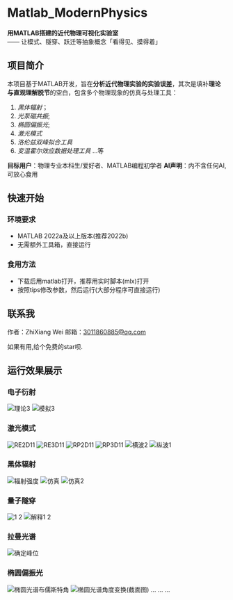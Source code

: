 #  Matlab_ModernPhysics  
**用MATLAB搭建的近代物理可视化实验室**  
—— 让模式、隧穿、跃迁等抽象概念「看得见、摸得着」  

##  项目简介  
本项目基于MATLAB开发，旨在**分析近代物理实验的实验误差**，其次是填补**理论与直观理解脱节**的空白，包含多个物理现象的仿真与处理工具：  
1. *黑体辐射*；
2. *光泵磁共振*;
3. *椭圆偏振光*;
4. *激光模式*
5. *洛伦兹双峰拟合工具*
6. *变温霍尔效应数据处理工具*
...等

**目标用户**：物理专业本科生/爱好者、MATLAB编程初学者
**AI声明**：内不含任何AI,可放心食用

## 快速开始
### 环境要求  
- MATLAB 2022a及以上版本(推荐2022b)  
- 无需额外工具箱，直接运行
### 食用方法
- 下载后用matlab打开，推荐用实时脚本(mlx)打开
- 按照tips修改参数，然后运行(大部分程序可直接运行)

## 联系我
作者：ZhiXiang Wei
邮箱：3011860885@qq.com

如果有用,给个免费的star呗.

## 运行效果展示
### 电子衍射
![理论3](https://github.com/user-attachments/assets/47010b29-ee9d-49ef-a07f-807c17e2d2fb)
![模拟3](https://github.com/user-attachments/assets/86704cae-126d-472a-b032-5a5a8beef2e1)
### 激光模式
![RE2D11](https://github.com/user-attachments/assets/b38b5049-7b97-4480-a151-72bfff631d6e)
![RE3D11](https://github.com/user-attachments/assets/3038301c-16e9-44bc-bfb3-7abb532e82af)
![RP2D11](https://github.com/user-attachments/assets/fd1e1bd6-96f8-463f-a04d-4cd31fa68444)
![RP3D11](https://github.com/user-attachments/assets/8a840a8e-a79e-40ac-a564-d8cd432152bc)
![横波2](https://github.com/user-attachments/assets/e56e1c25-3e80-4994-b8c5-24eebc1b8469)
![纵波1](https://github.com/user-attachments/assets/bd8a0c4c-deff-451a-8f0d-31366c20676d)
### 黑体辐射
![辐射强度](https://github.com/user-attachments/assets/dc625fdb-f908-43a8-8da1-7fddbaf63a7e)
![仿真](https://github.com/user-attachments/assets/664cc86b-4ad2-47ca-8645-c232b189cad0)
![仿真2](https://github.com/user-attachments/assets/b5636589-fe22-4c71-8d6a-14198b7a3bf4)
### 量子隧穿
![1 2](https://github.com/user-attachments/assets/964d994b-1ca9-4cc9-822e-0ac89497e66d)
![解释1 2](https://github.com/user-attachments/assets/4cf88887-872f-495a-85dd-10763fbaaa70)
### 拉曼光谱
![确定峰位](https://github.com/user-attachments/assets/5920114f-6c9a-4000-b041-70a7f6ba3b2e)
### 椭圆偏振光
![椭圆光谱布儒斯特角](https://github.com/user-attachments/assets/54d40118-0bd4-4a68-a9b1-655f4a2bc804)
![椭圆光谱角度变换(截面图)](https://github.com/user-attachments/assets/39d6c232-90b3-4679-ba9d-9a2b812d0967)
...
...
...













